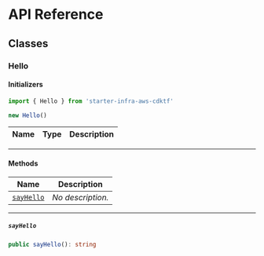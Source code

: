 # API Reference <a name="API Reference" id="api-reference"></a>



## Classes <a name="Classes" id="Classes"></a>

### Hello <a name="Hello" id="starter-infra-aws-cdktf.Hello"></a>

#### Initializers <a name="Initializers" id="starter-infra-aws-cdktf.Hello.Initializer"></a>

```typescript
import { Hello } from 'starter-infra-aws-cdktf'

new Hello()
```

| **Name** | **Type** | **Description** |
| --- | --- | --- |

---

#### Methods <a name="Methods" id="Methods"></a>

| **Name** | **Description** |
| --- | --- |
| <code><a href="#starter-infra-aws-cdktf.Hello.sayHello">sayHello</a></code> | *No description.* |

---

##### `sayHello` <a name="sayHello" id="starter-infra-aws-cdktf.Hello.sayHello"></a>

```typescript
public sayHello(): string
```





